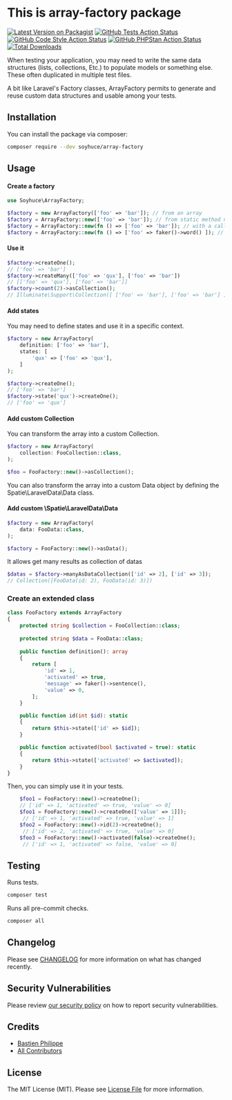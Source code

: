 # This is array-factory package

[![Latest Version on Packagist](https://img.shields.io/packagist/v/soyhuce/array-factory.svg?style=flat-square)](https://packagist.org/packages/soyhuce/array-factory)
[![GitHub Tests Action Status](https://img.shields.io/github/workflow/status/soyhuce/array-factory/run-tests?label=tests)](https://github.com/soyhuce/array-factory/actions?query=workflow%3Arun-tests+branch%3Amain)
[![GitHub Code Style Action Status](https://img.shields.io/github/workflow/status/soyhuce/array-factory/Fix%20PHP%20code%20style%20issues?label=code%20style)](https://github.com/soyhuce/array-factory/actions?query=workflow%3A"Fix+PHP+code+style+issues"+branch%3Amain)
[![GitHub PHPStan Action Status](https://img.shields.io/github/workflow/status/soyhuce/array-factory/PHPStan?label=phpstan)](https://github.com/soyhuce/array-factory/actions?query=workflow%3APHPStan+branch%3Amain)
[![Total Downloads](https://img.shields.io/packagist/dt/soyhuce/array-factory.svg?style=flat-square)](https://packagist.org/packages/soyhuce/array-factory)

When testing your application, you may need to write the same data structures (lists, collections, Etc.) to populate models or something else. These often duplicated in multiple test files.

A bit like Laravel's Factory classes, ArrayFactory permits to generate and reuse custom data structures and usable among your tests.

## Installation

You can install the package via composer:

```bash
composer require --dev soyhuce/array-factory
```

## Usage

#### Create a factory
```php
use Soyhuce\ArrayFactory;

$factory = new ArrayFactory(['foo' => 'bar']); // from an array
$factory = ArrayFactory::new(['foo' => 'bar']); // from static method new
$factory = ArrayFactory::new(fn () => ['foo' => 'bar']); // with a callable
$factory = ArrayFactory::new(fn () => ['foo' => faker()->word() ]); // using \Faker\Generator generation
```

#### Use it
```php
$factory->createOne();
// ['foo' => 'bar']
$factory->createMany(['foo' => 'qux'], ['foo' => 'bar'])
// [['foo' => 'qux'], ['foo' => 'bar']]
$factory->count(2)->asCollection();
// Illuminate\Support\Collection([ ['foo' => 'bar'], ['foo' => 'bar'] ])
```

#### Add states
You may need to define states and use it in a specific context.

```php
$factory = new ArrayFactory(
    definition: ['foo' => 'bar'],
    states: [
        'qux' => ['foo' => 'qux'],
    ]
);

$factory->createOne();
// ['foo' => 'bar']
$factory->state('qux')->createOne();
// ['foo' => 'qux']
```

#### Add custom Collection
You can transform the array into a custom Collection.

```php
$factory = new ArrayFactory(
    collection: FooCollection::class,
);

$foo = FooFactory::new()->asCollection();
```

You can also transform the array into a custom Data object by defining the Spatie\LaravelData\Data class.

#### Add custom \Spatie\LaravelData\Data

```php
$factory = new ArrayFactory(
    data: FooData::class,
);

$factory = FooFactory::new()->asData();
```

It allows get many results as collection of datas
```php
$datas = $factory->manyAsDataCollection(['id' => 2], ['id' => 3]);
// Collection([FooData(id: 2), FooData(id: 3)])
```

### Create an extended class

```php
class FooFactory extends ArrayFactory
{    
    protected string $collection = FooCollection::class;
    
    protected string $data = FooData::class;
    
    public function definition(): array
    {
        return [
            'id' => 1,
            'activated' => true,
            'message' => faker()->sentence(),
            'value' => 0,
        ];
    }

    public function id(int $id): static
    {
        return $this->state(['id' => $id]);
    }

    public function activated(bool $activated = true): static
    {
        return $this->state(['activated' => $activated]);
    }
}
```
Then, you can simply use it in your tests. 
```php
    $foo1 = FooFactory::new()->createOne(); 
    // ['id' => 1, 'activated' => true, 'value' => 0]
    $foo1 = FooFactory::new()->createOne(['value' => 1]]);
     // ['id' => 1, 'activated' => true, 'value' => 1]
    $foo2 = FooFactory::new()->id(2)->createOne();
     // ['id' => 2, 'activated' => true, 'value' => 0]
    $foo3 = FooFactory::new()->activated(false)->createOne();
     // ['id' => 1, 'activated' => false, 'value' => 0]
```

## Testing
Runs tests.
```bash
composer test
```
Runs all pre-commit checks.
```bash
composer all
```

## Changelog

Please see [CHANGELOG](CHANGELOG.md) for more information on what has changed recently.

## Security Vulnerabilities

Please review [our security policy](../../security/policy) on how to report security vulnerabilities.

## Credits

- [Bastien Philippe](https://github.com/bastien-phi)
- [All Contributors](../../contributors)

## License

The MIT License (MIT). Please see [License File](LICENSE.md) for more information.
